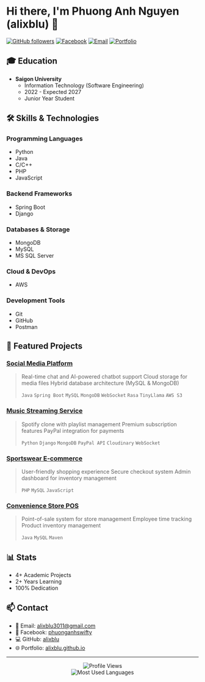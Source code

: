 # Hi there, I'm Phuong Anh Nguyen (alixblu) 👋

[![GitHub followers](https://img.shields.io/github/followers/alixblu?label=Follow&style=social)](https://github.com/alixblu)
[![Facebook](https://img.shields.io/badge/Facebook-Connect-blue)](https://facebook.com/phuonganhswifty)
[![Email](https://img.shields.io/badge/Email-Contact-red)](mailto:alixblu3011@gmail.com)
[![Portfolio](https://img.shields.io/badge/Portfolio-Visit-green)](https://alixblu.github.io)

## 🎓 Education
- **Saigon University**
  - Information Technology (Software Engineering)
  - 2022 - Expected 2027
  - Junior Year Student

## 🛠️ Skills & Technologies

### Programming Languages
- Python
- Java
- C/C++
- PHP
- JavaScript

### Backend Frameworks
- Spring Boot
- Django

### Databases & Storage
- MongoDB
- MySQL
- MS SQL Server

### Cloud & DevOps
- AWS

### Development Tools
- Git
- GitHub
- Postman

## 🚀 Featured Projects

### [Social Media Platform](https://github.com/alixblu/socialmedia_be)
> Real-time chat and AI-powered chatbot support
> Cloud storage for media files
> Hybrid database architecture (MySQL & MongoDB)
>
> `Java` `Spring Boot` `MySQL` `MongoDB` `WebSocket` `Rasa` `TinyLlama` `AWS S3`

### [Music Streaming Service](https://github.com/alixblu/spotify_clone_be)
> Spotify clone with playlist management
> Premium subscription features
> PayPal integration for payments
>
> `Python` `Django` `MongoDB` `PayPal API` `Cloudinary` `WebSocket`

### [Sportswear E-commerce](https://github.com/alixblu/sportswear-webstore)
> User-friendly shopping experience
> Secure checkout system
> Admin dashboard for inventory management
>
> `PHP` `MySQL` `JavaScript`

### [Convenience Store POS](https://github.com/imhiju7/convenience_store)
> Point-of-sale system for store management
> Employee time tracking
> Product inventory management
>
> `Java` `MySQL` `Maven`

## 📊 Stats
- 4+ Academic Projects
- 2+ Years Learning
- 100% Dedication

## 📫 Contact
- 📧 Email: [alixblu3011@gmail.com](mailto:alixblu3011@gmail.com)
- 👥 Facebook: [phuonganhswifty](https://facebook.com/phuonganhswifty)
- 💻 GitHub: [alixblu](https://github.com/alixblu)
- 🌐 Portfolio: [alixblu.github.io](https://alixblu.github.io)

---
<p align="center">
  <img src="https://komarev.com/ghpvc/?username=alixblu&label=Profile%20views&color=0e75b6&style=flat" alt="Profile Views" />
  <br/>
  <img src="https://github-readme-stats.vercel.app/api/top-langs/?username=alixblu&layout=compact&theme=radical" alt="Most Used Languages" />
</p> 
